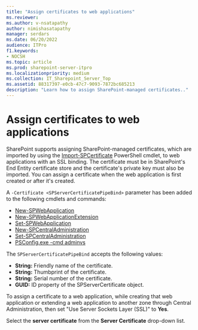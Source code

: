 ```yaml
---
title: "Assign certificates to web applications"
ms.reviewer: 
ms.author: v-nsatapathy
author: nimishasatapathy
manager: serdars
ms.date: 06/20/2022
audience: ITPro
f1.keywords:
- NOCSH
ms.topic: article
ms.prod: sharepoint-server-itpro
ms.localizationpriority: medium
ms.collection: IT_Sharepoint_Server_Top
ms.assetid: 88317397-e0cb-47c7-9093-7872bc685213
description: "Learn how to assign SharePoint-managed certificates.."
---
```


 
# Assign certificates to web applications

SharePoint supports assigning SharePoint-managed certificates, which are imported by using the [Import-SPCertificate](/powershell/module/sharepoint-server/import-spcertificate) PowerShell cmdlet, to web applications with an SSL binding. The certificate must be in SharePoint's End Entity certificate store and the certificate's private key must also be imported. You can assign a certificate when the web application is first created or after it's created.

A `-Certificate <SPServerCertificatePipeBind>` parameter has been added to the following cmdlets and commands:

- [New-SPWebApplication](/powershell/module/sharepoint-server/new-spwebapplication)
- [New-SPWebApplicationExtension](/powershell/module/sharepoint-server/new-spwebapplicationextension)
- [Set-SPWebApplication](/powershell/module/sharepoint-server/set-spwebapplication)
- [New-SPCentralAdministration](/powershell/module/sharepoint-server/new-spcentraladministration)
- [Set-SPCentralAdministration](/powershell/module/sharepoint-server/set-spcentraladministration)
- [PSConfig.exe -cmd adminvs](/previous-versions/office/sharepoint-server-2010/cc263093(v=office.14))

The `SPServerCertificatePipeBind` accepts the following values:

- **String:** Friendly name of the certificate.
- **String:** Thumbprint of the certificate.
- **String:** Serial number of the certificate.
- **GUID:** ID property of the SPServerCertificate object.

To assign a certificate to a web application, while creating that web application or extending a web application to another zone through Central Administration, then set "Use Server Sockets Layer (SSL)" to **Yes**.

Select the **server certificate** from the **Server Certificate** drop-down list.